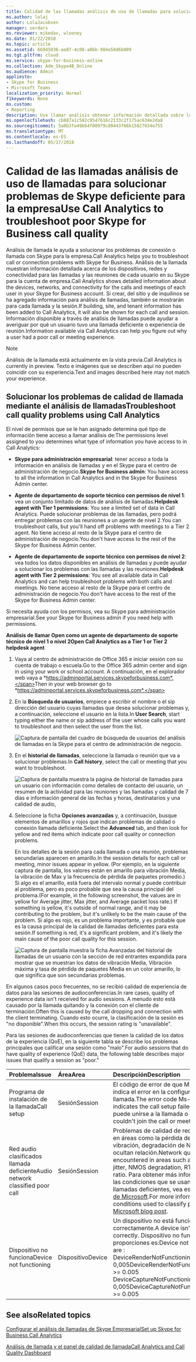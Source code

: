 ```yaml
---
title: Calidad de las llamadas análisis de uso de llamadas para solucionar problemas de Skype deficiente para la empresa
ms.author: lolaj
author: LolaJacobsen
manager: serdars
ms.reviewer: mikedav, wlooney
ms.date: 01/22/2018
ms.topic: article
ms.assetid: 66945036-ae87-4c08-a0bb-984e50d6b009
ms.tgt.pltfrm: cloud
ms.service: skype-for-business-online
ms.collection: Adm_Skype4B_Online
ms.audience: Admin
appliesto:
- Skype for Business
- Microsoft Teams
localization_priority: Normal
f1keywords: None
ms.custom:
- Reporting
description: Use llamar análisis obtener información detallada sobre los dispositivos, redes y conectividad para solucionar los problemas de los usuarios con Skype para reuniones y llamadas de trabajo.
ms.openlocfilehash: cb887a1c582c9547616c2133c2f175ac634e2da8
ms.sourcegitcommit: 5a0b3fe49b64f08979c89443f66b15827034e755
ms.translationtype: MT
ms.contentlocale: es-ES
ms.lasthandoff: 05/17/2018
---
```

# <a name="use-call-analytics-to-troubleshoot-poor-skype-for-business-call-quality"></a><span data-ttu-id="89fbe-103">Calidad de las llamadas análisis de uso de llamadas para solucionar problemas de Skype deficiente para la empresa</span><span class="sxs-lookup"><span data-stu-id="89fbe-103">Use Call Analytics to troubleshoot poor Skype for Business call quality</span></span>

<span data-ttu-id="89fbe-104">Análisis de llamada le ayuda a solucionar los problemas de conexión o llamada con Skype para la empresa.</span><span class="sxs-lookup"><span data-stu-id="89fbe-104">Call Analytics helps you to troubleshoot call or connection problems with Skype for Business.</span></span> <span data-ttu-id="89fbe-105">Análisis de la llamada muestran información detallada acerca de los dispositivos, redes y conectividad para las llamadas y las reuniones de cada usuario en su Skype para la cuenta de empresa.</span><span class="sxs-lookup"><span data-stu-id="89fbe-105">Call Analytics shows detailed information about the devices, networks, and connectivity for the calls and meetings of each user in your Skype for Business account.</span></span> <span data-ttu-id="89fbe-106">Si crear, del sitio y de inquilinos se ha agregado información para análisis de llamadas, también se mostrarán para cada llamada y la sesión.</span><span class="sxs-lookup"><span data-stu-id="89fbe-106">If building, site, and tenant information has been added to Call Analytics, it will also be shown for each call and session.</span></span> <span data-ttu-id="89fbe-107">Información disponible a través de análisis de llamadas puede ayudar a averiguar por qué un usuario tuvo una llamada deficiente o experiencia de reunión.</span><span class="sxs-lookup"><span data-stu-id="89fbe-107">Information available via Call Analytics can help you figure out why a user had a poor call or meeting experience.</span></span> 
  
> [!NOTE]
> <span data-ttu-id="89fbe-108">Análisis de la llamada está actualmente en la vista previa.</span><span class="sxs-lookup"><span data-stu-id="89fbe-108">Call Analytics is currently in preview.</span></span> <span data-ttu-id="89fbe-109">Texto e imágenes que se describen aquí no pueden coincidir con su experiencia.</span><span class="sxs-lookup"><span data-stu-id="89fbe-109">Text and images described here may not match your experience.</span></span>
  
## <a name="troubleshoot-call-quality-problems-using-call-analytics"></a><span data-ttu-id="89fbe-110">Solucionar los problemas de calidad de llamada mediante el análisis de llamadas</span><span class="sxs-lookup"><span data-stu-id="89fbe-110">Troubleshoot call quality problems using Call Analytics</span></span>

<span data-ttu-id="89fbe-111">El nivel de permisos que se le han asignado determina qué tipo de información tiene acceso a llamar análisis de:</span><span class="sxs-lookup"><span data-stu-id="89fbe-111">The permissions level assigned to you determines what type of information you have access to in Call Analytics:</span></span>
  
- <span data-ttu-id="89fbe-112">**Skype para administración empresarial**: tener acceso a toda la información en análisis de llamadas y en el Skype para el centro de administración de negocio.</span><span class="sxs-lookup"><span data-stu-id="89fbe-112">**Skype for Business admin**: You have access to all the information in Call Analytics and in the Skype for Business Admin center.</span></span>
    
- <span data-ttu-id="89fbe-113">**Agente de departamento de soporte técnico con permisos de nivel 1**: vea un conjunto limitado de datos de análisis de llamadas.</span><span class="sxs-lookup"><span data-stu-id="89fbe-113">**Helpdesk agent with Tier 1 permissions**: You see a limited set of data in Call Analytics.</span></span> <span data-ttu-id="89fbe-114">Puede solucionar problemas de las llamadas, pero podrá entregar problemas con las reuniones a un agente de nivel 2.</span><span class="sxs-lookup"><span data-stu-id="89fbe-114">You can troubleshoot calls, but you'll hand off problems with meetings to a Tier 2 agent.</span></span> <span data-ttu-id="89fbe-115">No tiene acceso al resto de la Skype para el centro de administración de negocio.</span><span class="sxs-lookup"><span data-stu-id="89fbe-115">You don't have access to the rest of the Skype for Business Admin center.</span></span>
    
- <span data-ttu-id="89fbe-116">**Agente de departamento de soporte técnico con permisos de nivel 2**: vea todos los datos disponibles en análisis de llamadas y puede ayudar a solucionar los problemas con las llamadas y las reuniones.</span><span class="sxs-lookup"><span data-stu-id="89fbe-116">**Helpdesk agent with Tier 2 permissions**: You see all available data in Call Analytics and can help troubleshoot problems with both calls and meetings.</span></span> <span data-ttu-id="89fbe-117">No tiene acceso al resto de la Skype para el centro de administración de negocio.</span><span class="sxs-lookup"><span data-stu-id="89fbe-117">You don't have access to the rest of the Skype for Business Admin center.</span></span>
    
<span data-ttu-id="89fbe-118">Si necesita ayuda con los permisos, vea su Skype para administración empresarial.</span><span class="sxs-lookup"><span data-stu-id="89fbe-118">See your Skype for Business admin if you need help with permissions.</span></span>
  
 <span data-ttu-id="89fbe-119">**Análisis de llamar Open como un agente de departamento de soporte técnico de nivel 1 o nivel 2**</span><span class="sxs-lookup"><span data-stu-id="89fbe-119">**Open Call Analytics as a Tier 1 or Tier 2 helpdesk agent**</span></span>
  
1. <span data-ttu-id="89fbe-120">Vaya al centro de administración de Office 365 e iniciar sesión con su cuenta de trabajo o escuela.</span><span class="sxs-lookup"><span data-stu-id="89fbe-120">Go to the Office 365 admin center and sign in using your work or school account.</span></span> <span data-ttu-id="89fbe-121">A continuación, en el explorador web vaya a *https://adminportal.services.skypeforbusiness.com*.</span><span class="sxs-lookup"><span data-stu-id="89fbe-121">Then in your web browser go to *https://adminportal.services.skypeforbusiness.com*.</span></span>
    
2. <span data-ttu-id="89fbe-122">En la **Búsqueda de usuarios**, empiece a escribir el nombre o el sip dirección del usuario cuyas llamadas que desea solucionar problemas y, a continuación, seleccione el usuario en la lista.</span><span class="sxs-lookup"><span data-stu-id="89fbe-122">In **User Search**, start typing either the name or sip address of the user whose calls you want to troubleshoot and then select the user from the list.</span></span>
    
    ![Captura de pantalla del cuadro de búsqueda de usuarios del análisis de llamadas en la Skype para el centro de administración de negocio.](../images/db52efc5-dac1-4623-ba72-41e42f0a0fb4.png)
  
3. <span data-ttu-id="89fbe-124">En el **historial de llamadas**, seleccione la llamada o reunión que va a solucionar problemas.</span><span class="sxs-lookup"><span data-stu-id="89fbe-124">In **Call history**, select the call or meeting that you want to troubleshoot.</span></span>
    
    ![Captura de pantalla muestra la página de historial de llamadas para un usuario con información como detalles de contacto del usuario, un resumen de la actividad para las reuniones y las llamadas y calidad de 7 días e información general de las fechas y horas, destinatarios y una calidad de audio,](../images/aef80e09-3b37-46db-8e7b-8cf71712349b.png)
  
4. <span data-ttu-id="89fbe-126">Seleccione la ficha **Opciones avanzadas** y, a continuación, busque elementos de amarillos y rojos que indican problemas de calidad o conexión llamada deficiente.</span><span class="sxs-lookup"><span data-stu-id="89fbe-126">Select the **Advanced** tab, and then look for yellow and red items which indicate poor call quality or connection problems.</span></span>
    
    <span data-ttu-id="89fbe-127">En los detalles de la sesión para cada llamada o una reunión, problemas secundarias aparecen en amarillo.</span><span class="sxs-lookup"><span data-stu-id="89fbe-127">In the session details for each call or meeting, minor issues appear in yellow.</span></span> <span data-ttu-id="89fbe-128">(Por ejemplo, en la siguiente captura de pantalla, los valores están en amarillo para vibración Media, la vibración de Max y la frecuencia de pérdida de paquetes promedio.) Si algo es el amarillo, está fuera del intervalo normal y puede contribuir al problema, pero es poco probable que sea la causa principal del problema.</span><span class="sxs-lookup"><span data-stu-id="89fbe-128">(For example, in the following screenshot, the values are in yellow for Average jitter, Max jitter, and Average packet loss rate.) If something is yellow, it's outside of normal range, and it may be contributing to the problem, but it's unlikely to be the main cause of the problem.</span></span> <span data-ttu-id="89fbe-129">Si algo es rojo, es un problema importante, y es probable que es la causa principal de la calidad de llamadas deficientes para esta sesión.</span><span class="sxs-lookup"><span data-stu-id="89fbe-129">If something is red, it's a significant problem, and it's likely the main cause of the poor call quality for this session.</span></span> 
    
    ![Captura de pantalla muestra la ficha Avanzadas del historial de llamadas de un usuario con la sección de red entrantes expandida para mostrar que se muestran los datos de vibración Media, Vibración máxima y tasa de pérdida de paquetes Media en un color amarillo, lo que significa que son secundarias problemas.](../images/13f314ce-97cf-4bd0-a147-14b177d07040.png)
  
<span data-ttu-id="89fbe-131">En algunos casos poco frecuentes, no se recibió calidad de experiencia de datos para las sesiones de audioconferencias.</span><span class="sxs-lookup"><span data-stu-id="89fbe-131">In rare cases, quality of experience data isn't received for audio sessions.</span></span> <span data-ttu-id="89fbe-132">A menudo esto está causado por la llamada quitando y la conexión con el cliente de terminación.</span><span class="sxs-lookup"><span data-stu-id="89fbe-132">Often this is caused by the call dropping and connection with the client terminating.</span></span> <span data-ttu-id="89fbe-133">Cuando esto ocurre, la clasificación de la sesión es "no disponible".</span><span class="sxs-lookup"><span data-stu-id="89fbe-133">When this occurs, the session rating is "unavailable".</span></span>
  
<span data-ttu-id="89fbe-134">Para las sesiones de audioconferencias que tienen la calidad de los datos de la experiencia (QoE), en la siguiente tabla se describe los problemas principales que calificar una sesión como "malo".</span><span class="sxs-lookup"><span data-stu-id="89fbe-134">For audio sessions that do have quality of experience (QoE) data, the following table describes major issues that qualify a session as "poor."</span></span>
  
|<span data-ttu-id="89fbe-135">**Problema**</span><span class="sxs-lookup"><span data-stu-id="89fbe-135">**Issue**</span></span>|<span data-ttu-id="89fbe-136">**Área**</span><span class="sxs-lookup"><span data-stu-id="89fbe-136">**Area**</span></span>|<span data-ttu-id="89fbe-137">**Descripción**</span><span class="sxs-lookup"><span data-stu-id="89fbe-137">**Description**</span></span>|
|:-----|:-----|:-----|
|<span data-ttu-id="89fbe-138">Programa de instalación de la llamada</span><span class="sxs-lookup"><span data-stu-id="89fbe-138">Call setup</span></span>  <br/> |<span data-ttu-id="89fbe-139">Sesión</span><span class="sxs-lookup"><span data-stu-id="89fbe-139">Session</span></span>  <br/> |<span data-ttu-id="89fbe-140">El código de error de que MS-diag 20-29 indica el error en la configuración de la llamada.</span><span class="sxs-lookup"><span data-stu-id="89fbe-140">The error code Ms-diag 20-29 indicates the call setup failed.</span></span> <span data-ttu-id="89fbe-141">El usuario no puede unirse a la llamada o reunión.</span><span class="sxs-lookup"><span data-stu-id="89fbe-141">The user couldn't join the call or meeting.</span></span>  <br/> |
|<span data-ttu-id="89fbe-142">Red audio clasificados llamada deficiente</span><span class="sxs-lookup"><span data-stu-id="89fbe-142">Audio network classified poor call</span></span>  <br/> |<span data-ttu-id="89fbe-143">Sesión</span><span class="sxs-lookup"><span data-stu-id="89fbe-143">Session</span></span>  <br/> |<span data-ttu-id="89fbe-144">Problemas de calidad de red se han producido en áreas como la pérdida de paquetes, vibración, degradación de NMOS, RTT, u ocultan relación.</span><span class="sxs-lookup"><span data-stu-id="89fbe-144">Network quality issues were encountered in areas such as packet loss, jitter, NMOS degradation, RTT, or concealed ratio.</span></span> <span data-ttu-id="89fbe-145">Para obtener más información acerca de las condiciones que se usan para clasificar las llamadas deficientes, vea esta [entrada de blog de Microsoft](https://go.microsoft.com/fwlink/p/?linkid=852133).</span><span class="sxs-lookup"><span data-stu-id="89fbe-145">For more information about the conditions used to classify poor calls, see this [Microsoft blog post](https://go.microsoft.com/fwlink/p/?linkid=852133).</span></span>  <br/> |
|<span data-ttu-id="89fbe-146">Dispositivo no funciona</span><span class="sxs-lookup"><span data-stu-id="89fbe-146">Device not functioning</span></span>  <br/> |<span data-ttu-id="89fbe-147">Dispositivo</span><span class="sxs-lookup"><span data-stu-id="89fbe-147">Device</span></span>  <br/> | <span data-ttu-id="89fbe-148">Un dispositivo no está funcionando correctamente.</span><span class="sxs-lookup"><span data-stu-id="89fbe-148">A device isn't functioning correctly.</span></span> <span data-ttu-id="89fbe-149">Dispositivo no funciona proporciones es:</span><span class="sxs-lookup"><span data-stu-id="89fbe-149">Device not functioning ratios are :</span></span> <br/>  <span data-ttu-id="89fbe-150">DeviceRenderNotFunctioningEventRatio > = 0,005</span><span class="sxs-lookup"><span data-stu-id="89fbe-150">DeviceRenderNotFunctioningEventRatio >= 0.005</span></span> <br/>  <span data-ttu-id="89fbe-151">DeviceCaptureNotFunctioningEventRatio > = 0,005</span><span class="sxs-lookup"><span data-stu-id="89fbe-151">DeviceCaptureNotFunctioningEventRatio >= 0.005</span></span> <br/> |
   
## <a name="related-topics"></a><span data-ttu-id="89fbe-152">See also</span><span class="sxs-lookup"><span data-stu-id="89fbe-152">Related topics</span></span>
[<span data-ttu-id="89fbe-153">Configurar el análisis de llamadas de Skype Empresarial</span><span class="sxs-lookup"><span data-stu-id="89fbe-153">Set up Skype for Business Call Analytics</span></span>](set-up-call-analytics.md)

[<span data-ttu-id="89fbe-154">Análisis de llamada y el panel de calidad de llamada</span><span class="sxs-lookup"><span data-stu-id="89fbe-154">Call Analytics and Call Quality Dashboard</span></span>](difference-between-call-analytics-and-call-quality-dashboard.md)

  
 
